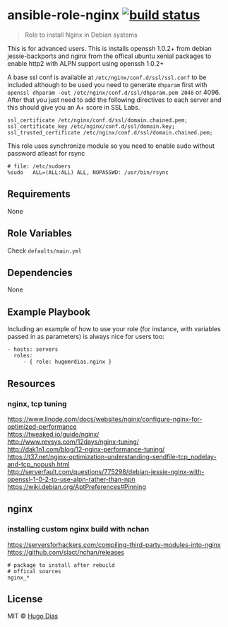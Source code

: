 # ansible-role-nginx [![build status](https://gitlab.com/hugomrdias/ansible-role-nginx/badges/master/build.svg)](https://gitlab.com/hugomrdias/ansible-role-nginx/commits/master)
> Role to install Nginx in Debian systems

This is for advanced users. This is installs openssh 1.0.2+ from debian jessie-backports and nginx from the offical ubuntu xenial packages to enable http2 with ALPN support using openssh 1.0.2+

A base ssl conf is available at `/etc/nginx/conf.d/ssl/ssl.conf` to be included although to be used you need to generate `dhparam` first with `openssl dhparam -out /etc/nginx/conf.d/ssl/dhparam.pem 2048` or 4096.
After that you just need to add the following directives to each server and this should give you an A+ score in SSL Labs.

```
ssl_certificate /etc/nginx/conf.d/ssl/domain.chained.pem;
ssl_certificate_key /etc/nginx/conf.d/ssl/domain.key;
ssl_trusted_certificate /etc/nginx/conf.d/ssl/domain.chained.pem;
```

This role uses synchronize module so you need to enable sudo without password atleast for rsync
```
# file: /etc/sudoers
%sudo   ALL=(ALL:ALL) ALL, NOPASSWD: /usr/bin/rsync
```

## Requirements
None   

## Role Variables
Check `defaults/main.yml`

## Dependencies
None

## Example Playbook

Including an example of how to use your role (for instance, with variables passed in as parameters) is always nice for users too:

    - hosts: servers
      roles:
         - { role: hugomrdias.nginx }

## Resources
### nginx, tcp tuning
https://www.linode.com/docs/websites/nginx/configure-nginx-for-optimized-performance   
https://tweaked.io/guide/nginx/   
http://www.revsys.com/12days/nginx-tuning/   
http://dak1n1.com/blog/12-nginx-performance-tuning/   
https://t37.net/nginx-optimization-understanding-sendfile-tcp_nodelay-and-tcp_nopush.html   
http://serverfault.com/questions/775298/debian-jessie-nginx-with-openssl-1-0-2-to-use-alpn-rather-than-npn   
https://wiki.debian.org/AptPreferences#Pinning   


## nginx
### installing custom nginx build with nchan
https://serversforhackers.com/compiling-third-party-modules-into-nginx   
https://github.com/slact/nchan/releases

```
# package to install after rebuild
# offical sources
nginx_*

```

## License
MIT © [Hugo Dias](http://hugodias.me)
